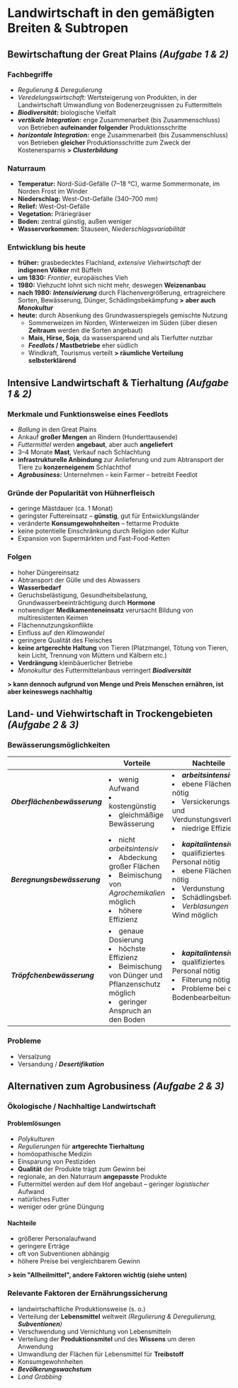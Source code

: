 # Landwirtschaft in den gemäßigten Breiten & Subtropen

## Bewirtschaftung der Great Plains *(Aufgabe 1 & 2)*

### Fachbegriffe
- *Regulierung & Deregulierung*
- *Veredelungswirtschaft:* Wertsteigerung von Produkten, in der Landwirtschaft Umwandlung von Bodenerzeugnissen zu Futtermitteln
- ***Biodiversität:*** biologische Vielfalt
- ***vertikale Integration:*** enge Zusammenarbeit (bis Zusammenschluss) von Betrieben **aufeinander folgender** Produktionsschritte
- ***horizontale Integration:*** enge Zusammenarbeit (bis Zusammenschluss) von Betrieben **gleicher** Produktionsschritte zum Zweck der Kostenersparnis
**> *Clusterbildung***

### Naturraum
- **Temperatur:** Nord-Süd-Gefälle (7–18 °C), warme Sommermonate, im Norden Frost im Winder
- **Niederschlag:** West-Ost-Gefälle (340–700 mm)
- **Relief:** West-Ost-Gefälle
- **Vegetation:** Präriegräser
- **Boden:** zentral günstig, außen weniger
- **Wasservorkommen:** Stauseen, *Niederschlagsvariabilität*

### Entwicklung bis heute
- **früher:** grasbedecktes Flachland, *extensive Viehwirtschaft* der **indigenen Völker** mit Büffeln
- **um 1830:** *Frontier*, europäisches Vieh
- **1980:** Viehzucht lohnt sich nicht mehr, deswegen **Weizenanbau**
- **nach 1980:** ***Intensivierung*** durch Flächenvergrößerung, ertragreichere Sorten, Bewässerung, Dünger, Schädlingsbekämpfung **> aber auch *Monokultur***
- **heute:** durch Absenkung des Grundwasserspiegels gemischte Nutzung
	- Sommerweizen im Norden, Winterweizen im Süden (über diesen **Zeitraum** werden die Sorten angebaut)
	- **Mais, Hirse, Soja**, da wassersparend und als Tierfutter nutzbar
	- ***Feedlots* / Mastbetriebe** eher südlich
	- Windkraft, Tourismus verteilt
	**> räumliche Verteilung selbsterklärend**

## Intensive Landwirtschaft & Tierhaltung *(Aufgabe 1 & 2)*

### Merkmale und Funktionsweise eines Feedlots
- *Ballung* in den Great Plains
- Ankauf **großer Mengen** an Rindern (Hunderttausende)
- *Futtermittel* werden **angebaut**, aber auch **angeliefert**
- 3–4 Monate **Mast**, Verkauf nach Schlachtung
- **infrastrukturelle Anbindung** zur Anlieferung und zum Abtransport der Tiere zu **konzerneigenem** Schlachthof
- ***Agrobusiness:*** Unternehmen – kein Farmer – betreibt Feedlot

### Gründe der Popularität von Hühnerfleisch
- geringe Mästdauer (ca. 1 Monat)
- geringster Futtereinsatz – **günstig**, gut für Entwicklungsländer
- veränderte **Konsumgewohnheiten** – fettarme Produkte
- keine potentielle Einschränkung durch Religion oder Kultur
- Expansion von Supermärkten und Fast-Food-Ketten

### Folgen
- hoher Düngereinsatz
- Abtransport der Gülle und des Abwassers
- **Wasserbedarf**
- Geruchsbelästigung, Gesundheitsbelastung, Grundwasserbeeinträchtigung durch **Hormone**
- notwendiger **Medikamenteneinsatz** verursacht Bildung von multiresistenten Keimen
- Flächennutzungskonflikte
- Einfluss auf den *Klimawandel*
- geringere Qualität des Fleisches
- **keine artgerechte Haltung** von Tieren (Platzmangel, Tötung von Tieren, kein Licht, Trennung von Müttern und Kälbern etc.)
- **Verdrängung** kleinbäuerlicher Betriebe
- *Monokultur* des Futtermittelanbaus verringert ***Biodiversität***

**> kann dennoch aufgrund von Menge und Preis Menschen ernähren, ist aber keineswegs nachhaltig**

## Land- und Viehwirtschaft in Trockengebieten *(Aufgabe 2 & 3)*

### Bewässerungsmöglichkeiten

| | Vorteile | Nachteile |
| --- | --- | --- |
| ***Oberflächenbewässerung*** | <li>wenig Aufwand</li><li>kostengünstig</li><li>gleichmäßige Bewässerung</li> | <li>***arbeitsintensiv***</li><li>ebene Flächen nötig</li><li>Versickerungs- und Verdunstungsverluste</li><li>niedrige Effizienz</li> |
| ***Beregnungsbewässerung*** | <li>nicht *arbeitsintensiv*</li><li>Abdeckung großer Flächen</li><li>Beimischung von *Agrochemikalien* möglich</li><li>höhere Effizienz</li> | <li>***kapitalintensiv***</li><li>qualifiziertes Personal nötig</li><li>ebene Flächen nötig</li><li>Verdunstung</li><li>Schädlingsbefall</li><li>*Verblasungen* bei Wind möglich</li> |
| ***Tröpfchenbewässerung*** | <li>genaue Dosierung</li><li>höchste Effizienz</li><li>Beimischung von Dünger und Pflanzenschutz möglich</li><li>geringer Anspruch an den Boden</li> | <li>***kapitalintensiv***</li><li>qualifiziertes Personal nötig</li><li>Filterung nötig</li><li>Probleme bei der Bodenbearbeitung</li> |

### Probleme
- Versalzung
- Versandung / ***Desertifikation***

## Alternativen zum Agrobusiness *(Aufgabe 2 & 3)*

### Ökologische / Nachhaltige Landwirtschaft

#### Problemlösungen
- *Polykulturen*
- *Regulierungen* für **artgerechte Tierhaltung**
- homöopathische Medizin
- Einsparung von Pestiziden
- **Qualität** der Produkte trägt zum Gewinn bei
- regionale, an den Naturraum **angepasste** Produkte
- Futtermittel werden auf dem Hof angebaut – geringer *logistischer* Aufwand
- natürliches Futter
- weniger oder grüne Düngung

#### Nachteile
- größerer Personalaufwand
- geringere Erträge
- oft von Subventionen abhängig
- höhere Preise bei vergleichbarem Gewinn

**> kein "Allheilmittel", andere Faktoren wichtig (siehe unten)**

### Relevante Faktoren der Ernährungssicherung
- landwirtschaftliche Produktionsweise (s. o.)
- Verteilung der **Lebensmittel** weltweit *(Regulierung & Deregulierung, **Subventionen**)*
- Verschwendung und Vernichtung von Lebensmitteln
- Verteilung der **Produktionsmitel** und des **Wissens** um deren Anwendung
- Umwandlung der Flächen für Lebensmittel für **Treibstoff**
- Konsumgewohnheiten
- ***Bevölkerungswachstum***
- *Land Grabbing*

<!--stackedit_data:
eyJoaXN0b3J5IjpbNTcwNzcxOTcwLDE3MzIwMzYxMjEsLTk3Mj
YwNDU3NCwtMTg5MDQwMjQ3OSwtMTAwNDEwNjY1NCwtMTE2OTA0
NTY3OCwtNzA0MzQ2MjAyLDE5NDUzODIxMTAsNzUxNTgzMzgyLC
0xODU0NDI4OTY1LDEwODkwNzc0MTcsMTc4MjI0MDU1N119
-->